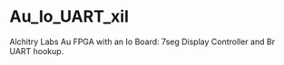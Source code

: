 # Au_Io_UART_xil
Alchitry Labs Au FPGA with an Io Board: 7seg Display Controller and Br UART hookup.
